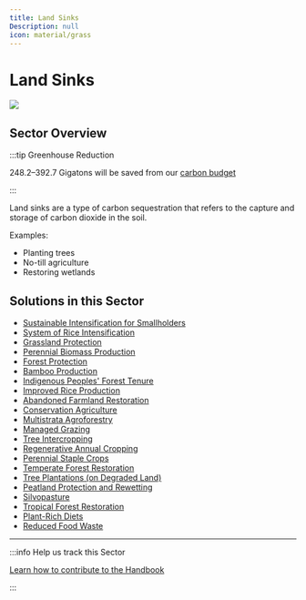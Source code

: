 ```yaml
---
title: Land Sinks
Description: null
icon: material/grass
---
```

# Land Sinks

<div class="grid cards" markdown>


</div>

![](/img/land-sinks.jpg)

## Sector Overview

:::tip Greenhouse Reduction

248.2–392.7 Gigatons will be saved from our [carbon budget](../glossary/#carbon-budget)

:::

Land sinks are a type of carbon sequestration that refers to the capture and storage of carbon dioxide in the soil. 

Examples:

* Planting trees
* No-till agriculture
* Restoring wetlands

## Solutions in this Sector

* [Sustainable Intensification for Smallholders](../solution-sustainable-intensification-for-smallholders)
* [System of Rice Intensification](../solution-system-of-rice-intensification)
* [Grassland Protection](../solution-grassland-protection)
* [Perennial Biomass Production](../solution-perennial-biomass-production)
* [Forest Protection](../solution-forest-protection)
* [Bamboo Production](../solution-bamboo-production)
* [Indigenous Peoples' Forest Tenure](../solution-indigenous-peoples-forest-tenure)
* [Improved Rice Production](../solution-improved-rice-production)
* [Abandoned Farmland Restoration](../solution-abandoned-farmland-restoration)
* [Conservation Agriculture](../solution-conservation-agriculture)
* [Multistrata Agroforestry](../solution-multistrata-agroforestry)
* [Managed Grazing](../solution-managed-grazing)
* [Tree Intercropping](../solution-tree-intercropping)
* [Regenerative Annual Cropping](../solution-regenerative-annual-cropping)
* [Perennial Staple Crops](../solution-perennial-staple-crops)
* [Temperate Forest Restoration](../solution-temperate-forest-restoration)
* [Tree Plantations (on Degraded Land)](../solution-tree-plantations-on-degraded-land)
* [Peatland Protection and Rewetting](../solution-peatland-protection-and-rewetting)
* [Silvopasture](../solution-silvopasture)
* [Tropical Forest Restoration](../solution-tropical-forest-restoration)
* [Plant-Rich Diets](../solution-plant-rich-diets)
* [Reduced Food Waste](../solution-reduced-food-waste)

- - -

:::info Help us track this Sector

[Learn how to contribute to the Handbook](../../contribute)

:::